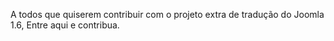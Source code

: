 A todos que quiserem contribuir com o projeto extra de tradução do Joomla 1.6, Entre aqui e contribua.